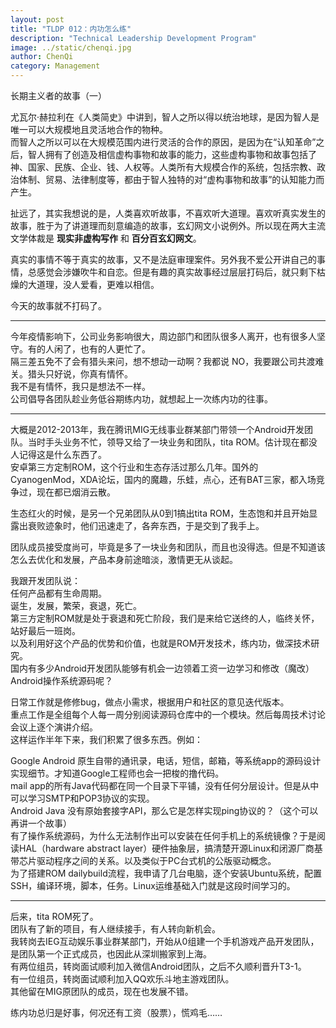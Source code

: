 ```yaml
---
layout: post
title: "TLDP 012：内功怎么练"
description: "Technical Leadership Development Program"
image: ../static/chenqi.jpg
author: ChenQi
category: Management
---
```


长期主义者的故事（一）

尤瓦尔·赫拉利在《人类简史》中讲到，智人之所以得以统治地球，是因为智人是唯一可以大规模地且灵活地合作的物种。  
而智人之所以可以在大规模范围内进行灵活的合作的原因，是因为在“认知革命”之后，智人拥有了创造及相信虚构事物和故事的能力，这些虚构事物和故事包括了神、国家、民族、企业、钱、人权等。人类所有大规模合作的系统，包括宗教、政治体制、贸易、法律制度等，都由于智人独特的对“虚构事物和故事”的认知能力而产生。

扯远了，其实我想说的是，人类喜欢听故事，不喜欢听大道理。喜欢听真实发生的故事，胜于为了讲道理而刻意编造的故事，玄幻网文小说例外。所以现在两大主流文学体裁是 **现实非虚构写作** 和 **百分百玄幻网文**。

真实的事情不等于真实的故事，又不是法庭审理案件。另外我不爱公开讲自己的事情，总感觉会涉嫌吹牛和自恋。但是有趣的真实故事经过层层打码后，就只剩下枯燥的大道理，没人爱看，更难以相信。

今天的故事就不打码了。

--------
今年疫情影响下，公司业务影响很大，周边部门和团队很多人离开，也有很多人坚守。有的人闲了，也有的人更忙了。  
隔三差五免不了会有猎头来问，想不想动一动啊？我都说 NO，我要跟公司共渡难关。猎头只好说，你真有情怀。  
我不是有情怀，我只是想法不一样。  
公司倡导各团队趁业务低谷期练内功，就想起上一次练内功的往事。  

--------
大概是2012-2013年，我在腾讯MIG无线事业群某部门带领一个Android开发团队。当时手头业务不忙，领导又给了一块业务和团队，tita ROM。估计现在都没人记得这是什么东西了。  
安卓第三方定制ROM，这个行业和生态存活过那么几年。国外的CyanogenMod，XDA论坛，国内的魔趣，乐蛙，点心，还有BAT三家，都入场竞争过，现在都已烟消云散。

生态红火的时候，是另一个兄弟团队从0到1搞出tita ROM，生态饱和并且开始显露出衰败迹象时，他们迅速走了，各奔东西，于是交到了我手上。

团队成员接受度尚可，毕竟是多了一块业务和团队，而且也没得选。但是不知道该怎么去优化和发展，产品本身前途暗淡，激情更无从谈起。

我跟开发团队说：  
任何产品都有生命周期。  
诞生，发展，繁荣，衰退，死亡。  
第三方定制ROM就是处于衰退和死亡阶段，我们是来给它送终的人，临终关怀，站好最后一班岗。  
以及利用好这个产品的优势和价值，也就是ROM开发技术，练内功，做深技术研究。  
国内有多少Android开发团队能够有机会一边领着工资一边学习和修改（魔改）Android操作系统源码呢？  

日常工作就是修修bug，做点小需求，根据用户和社区的意见迭代版本。  
重点工作是全组每个人每一周分别阅读源码仓库中的一个模块。然后每周技术讨论会议上逐个演讲介绍。  
这样运作半年下来，我们积累了很多东西。例如：  

Google Android 原生自带的通讯录，电话，短信，邮箱，等系统app的源码设计实现细节。才知道Google工程师也会一把梭的撸代码。  
mail app的所有Java代码都在同一个目录下平铺，没有任何分层设计。但是从中可以学习SMTP和POP3协议的实现。  
Android Java 没有原始套接字API，那么它是怎样实现ping协议的？（这个可以再讲一个故事）  
有了操作系统源码，为什么无法制作出可以安装在任何手机上的系统镜像？于是阅读HAL（hardware abstract layer）硬件抽象层，搞清楚开源Linux和闭源厂商基带芯片驱动程序之间的关系。以及类似于PC台式机的公版驱动概念。  
为了搭建ROM dailybuild流程，我申请了几台电脑，逐个安装Ubuntu系统，配置SSH，编译环境，脚本，任务。Linux运维基础入门就是这段时间学习的。

--------
后来，tita ROM死了。  
团队有了新的项目，有人继续接手，有人转向新机会。  
我转岗去IEG互动娱乐事业群某部门，开始从0组建一个手机游戏产品开发团队，是团队第一个正式成员，也因此从深圳搬家到上海。  
有两位组员，转岗面试顺利加入微信Android团队，之后不久顺利晋升T3-1。  
有一位组员，转岗面试顺利加入QQ欢乐斗地主游戏团队。  
其他留在MIG原团队的成员，现在也发展不错。  

练内功总归是好事，何况还有工资（股票），慌鸡毛……
